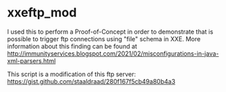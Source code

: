 # xxeftp_mod
I used this to perform a Proof-of-Concept in order to demonstrate that is possible to trigger ftp connections using "file" schema in XXE. More information about this finding can be found at http://immunityservices.blogspot.com/2021/02/misconfigurations-in-java-xml-parsers.html

This script is a modification of this ftp server: https://gist.github.com/staaldraad/280f167f5cb49a80b4a3

